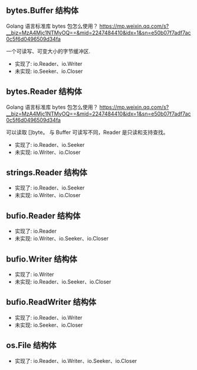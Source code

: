 ## bytes.Buffer 结构体
Golang 语言标准库 bytes 包怎么使用？
    https://mp.weixin.qq.com/s?__biz=MzA4Mjc1NTMyOQ==&mid=2247484410&idx=1&sn=e50b07f7adf7ac0c5f6d0496509d34fa

一个可读写、可变大小的字节缓冲区.

- 实现了: io.Reader、io.Writer
- 未实现: io.Seeker、io.Closer

## bytes.Reader 结构体
Golang 语言标准库 bytes 包怎么使用？
    https://mp.weixin.qq.com/s?__biz=MzA4Mjc1NTMyOQ==&mid=2247484410&idx=1&sn=e50b07f7adf7ac0c5f6d0496509d34fa

可以读取 []byte。
与 Buffer 可读写不同，Reader 是只读和支持查找。

- 实现了: io.Reader、io.Seeker
- 未实现: io.Writer、io.Closer

## strings.Reader 结构体
- 实现了: io.Reader、io.Seeker
- 未实现: io.Writer、io.Closer

## bufio.Reader 结构体
- 实现了: io.Reader
- 未实现: io.Writer、io.Seeker、io.Closer

## bufio.Writer 结构体
- 实现了: io.Writer
- 未实现: io.Reader、io.Seeker、io.Closer

## bufio.ReadWriter 结构体
- 实现了: io.Reader、io.Writer
- 未实现: io.Seeker、io.Closer

## os.File 结构体
- 实现了: io.Reader、io.Writer、io.Seeker、io.Closer


